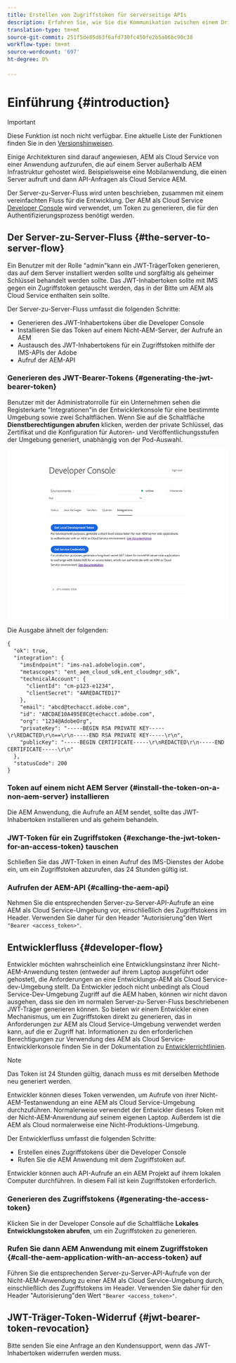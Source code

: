```yaml
---
title: Erstellen von Zugriffstoken für serverseitige APIs
description: Erfahren Sie, wie Sie die Kommunikation zwischen einem Drittanbieter-Server und AEM als Cloud Service durch Generieren eines sicheren JWT-Tokens erleichtern.
translation-type: tm+mt
source-git-commit: 251f5de85d63f6afd730fc450fe2b5a06bc90c38
workflow-type: tm+mt
source-wordcount: '697'
ht-degree: 0%

---
```



# Einführung {#introduction}

>[!IMPORTANT]
>
>Diese Funktion ist noch nicht verfügbar. Eine aktuelle Liste der Funktionen finden Sie in den [Versionshinweisen](/help/release-notes/release-notes-cloud/release-notes-current.md).

Einige Architekturen sind darauf angewiesen, AEM als Cloud Service von einer Anwendung aufzurufen, die auf einem Server außerhalb AEM Infrastruktur gehostet wird. Beispielsweise eine Mobilanwendung, die einen Server aufruft und dann API-Anfragen als Cloud Service AEM.

Der Server-zu-Server-Fluss wird unten beschrieben, zusammen mit einem vereinfachten Fluss für die Entwicklung. Der AEM als Cloud Service [Developer Console](development-guidelines.md#crxde-lite-and-developer-console) wird verwendet, um Token zu generieren, die für den Authentifizierungsprozess benötigt werden.

## Der Server-zu-Server-Fluss {#the-server-to-server-flow}

Ein Benutzer mit der Rolle &quot;admin&quot;kann ein JWT-TrägerToken generieren, das auf dem Server installiert werden sollte und sorgfältig als geheimer Schlüssel behandelt werden sollte. Das JWT-Inhabertoken sollte mit IMS gegen ein Zugriffstoken getauscht werden, das in der Bitte um AEM als Cloud Service enthalten sein sollte.

Der Server-zu-Server-Fluss umfasst die folgenden Schritte:

* Generieren des JWT-Inhabertokens über die Developer Console
* Installieren Sie das Token auf einem Nicht-AEM-Server, der Aufrufe an AEM
* Austausch des JWT-Inhabertokens für ein Zugriffstoken mithilfe der IMS-APIs der Adobe
* Aufruf der AEM-API

### Generieren des JWT-Bearer-Tokens {#generating-the-jwt-bearer-token}

Benutzer mit der Administratorrolle für ein Unternehmen sehen die Registerkarte &quot;Integrationen&quot;in der Entwicklerkonsole für eine bestimmte Umgebung sowie zwei Schaltflächen. Wenn Sie auf die Schaltfläche **Dienstberechtigungen abrufen** klicken, werden der private Schlüssel, das Zertifikat und die Konfiguration für Autoren- und Veröffentlichungsstufen der Umgebung generiert, unabhängig von der Pod-Auswahl.

![JWT-Erzeugung](assets/JWTtoken3.png)

Die Ausgabe ähnelt der folgenden:

```
{
  "ok": true,
  "integration": {
    "imsEndpoint": "ims-na1.adobelogin.com",
    "metascopes": "ent_aem_cloud_sdk,ent_cloudmgr_sdk",
    "technicalAccount": {
      "clientId": "cm-p123-e1234",
      "clientSecret": "4AREDACTED17"
    },
    "email": "abcd@techacct.adobe.com",
    "id": "ABCDAE10A495E8C@techacct.adobe.com",
    "org": "1234@AdobeOrg",
    "privateKey": "-----BEGIN RSA PRIVATE KEY-----\r\REDACTED\r\n==\r\n-----END RSA PRIVATE KEY-----\r\n",
    "publicKey": "-----BEGIN CERTIFICATE-----\r\nREDACTED\r\n-----END CERTIFICATE-----\r\n"
  },
  "statusCode": 200
}
```

### Token auf einem nicht AEM Server {#install-the-token-on-a-non-aem-server} installieren

Die AEM Anwendung, die Aufrufe an AEM sendet, sollte das JWT-Inhabertoken installieren und als geheim behandeln.

### JWT-Token für ein Zugriffstoken {#exchange-the-jwt-token-for-an-access-token} tauschen

Schließen Sie das JWT-Token in einen Aufruf des IMS-Dienstes der Adobe ein, um ein Zugriffstoken abzurufen, das 24 Stunden gültig ist.

### Aufrufen der AEM-API {#calling-the-aem-api}

Nehmen Sie die entsprechenden Server-zu-Server-API-Aufrufe an eine AEM als Cloud Service-Umgebung vor, einschließlich des Zugriffstokens im Header. Verwenden Sie daher für den Header &quot;Autorisierung&quot;den Wert `"Bearer <access_token>"`.

<!-- ### Code Samples {#code-samples}

https://git.corp.adobe.com/boston/skyline-api-client-lib (internal note: URL will change to public git repo before we publish) contains client libraries written in node.js that will exchange the JSON outputted by the developer console for an access token. -->

## Entwicklerfluss {#developer-flow}

Entwickler möchten wahrscheinlich eine Entwicklungsinstanz ihrer Nicht-AEM-Anwendung testen (entweder auf ihrem Laptop ausgeführt oder gehostet), die Anforderungen an eine Entwicklungs-AEM als Cloud Service-dev-Umgebung stellt. Da Entwickler jedoch nicht unbedingt als Cloud Service-Dev-Umgebung Zugriff auf die AEM haben, können wir nicht davon ausgehen, dass sie den im normalen Server-zu-Server-Fluss beschriebenen JWT-Träger generieren können. So bieten wir einem Entwickler einen Mechanismus, um ein Zugriffstoken direkt zu generieren, das in Anforderungen zur AEM als Cloud Service-Umgebung verwendet werden kann, auf die er Zugriff hat. Informationen zu den erforderlichen Berechtigungen zur Verwendung des AEM als Cloud Service-Entwicklerkonsole finden Sie in der Dokumentation zu [Entwicklerrichtlinien](/help/implementing/developing/introduction/development-guidelines.md).

>[!NOTE]
>
>Das Token ist 24 Stunden gültig, danach muss es mit derselben Methode neu generiert werden.

Entwickler können dieses Token verwenden, um Aufrufe von ihrer Nicht-AEM-Testanwendung an eine AEM als Cloud Service-Umgebung durchzuführen. Normalerweise verwendet der Entwickler dieses Token mit der Nicht-AEM-Anwendung auf seinem eigenen Laptop. Außerdem ist die AEM als Cloud normalerweise eine Nicht-Produktions-Umgebung.

Der Entwicklerfluss umfasst die folgenden Schritte:

* Erstellen eines Zugriffstokens über die Developer Console
* Rufen Sie die AEM Anwendung mit dem Zugriffstoken auf.

Entwickler können auch API-Aufrufe an ein AEM Projekt auf ihrem lokalen Computer durchführen. In diesem Fall ist kein Zugriffstoken erforderlich.

### Generieren des Zugriffstokens {#generating-the-access-token}

Klicken Sie in der Developer Console auf die Schaltfläche **Lokales Entwicklungstoken abrufen**, um ein Zugriffstoken zu generieren.

### Rufen Sie dann AEM Anwendung mit einem Zugriffstoken {#call-the-aem-application-with-an-access-token} auf

Führen Sie die entsprechenden Server-zu-Server-API-Aufrufe von der Nicht-AEM-Anwendung zu einer AEM als Cloud Service-Umgebung durch, einschließlich des Zugriffstokens im Header. Verwenden Sie daher für den Header &quot;Autorisierung&quot;den Wert `"Bearer <access_token>"`.

## JWT-Träger-Token-Widerruf {#jwt-bearer-token-revocation}

Bitte senden Sie eine Anfrage an den Kundensupport, wenn das JWT-Inhabertoken widerrufen werden muss.